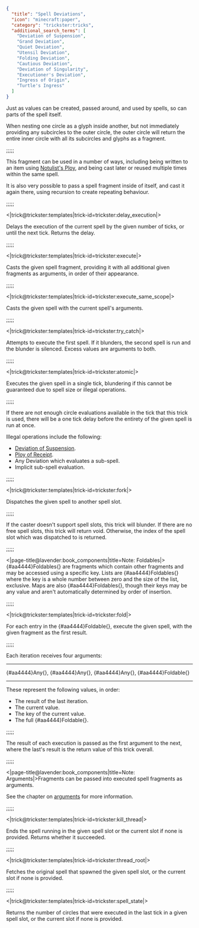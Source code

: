 ```json
{
  "title": "Spell Deviations",
  "icon": "minecraft:paper",
  "category": "trickster:tricks",
  "additional_search_terms": [
    "Deviation of Suspension",
    "Grand Deviation",
    "Quiet Deviation",
    "Utensil Deviation",
    "Folding Deviation",
    "Cautious Deviation",
    "Deviation of Singularity",
    "Executioner's Deviation",
    "Ingress of Origin",
    "Turtle's Ingress"
  ]
}
```

Just as values can be created, passed around, and used by spells, so can parts of the spell itself.


When nesting one circle as a glyph inside another, 
but not immediately providing any subcircles to the outer circle, 
the outer circle will return the entire inner circle with all its subcircles and glyphs as a fragment.

;;;;;

This fragment can be used in a number of ways, including being written to an item using [Notulist's Ploy](^trickster:tricks/basic#4), 
and being cast later or reused multiple times within the same spell.


It is also very possible to pass a spell fragment inside of itself, and cast it again there, 
using recursion to create repeating behaviour.

;;;;;

<|trick@trickster:templates|trick-id=trickster:delay_execution|>

Delays the execution of the current spell by the given number of ticks, or until the next tick. 
Returns the delay.

;;;;;

<|trick@trickster:templates|trick-id=trickster:execute|>

Casts the given spell fragment, 
providing it with all additional given fragments as arguments, in order of their appearance.

;;;;;

<|trick@trickster:templates|trick-id=trickster:execute_same_scope|>

Casts the given spell with the current spell's arguments.

;;;;;

<|trick@trickster:templates|trick-id=trickster:try_catch|>

Attempts to execute the first spell. If it blunders, the second spell is run and the blunder is silenced. Excess values are arguments to both.

;;;;;

<|trick@trickster:templates|trick-id=trickster:atomic|>

Executes the given spell in a single tick, blundering if this cannot be guaranteed due to spell size or illegal operations.

;;;;;

If there are not enough circle evaluations available in the tick that this trick is used, 
there will be a one tick delay before the entirety of the given spell is run at once.


Illegal operations include the following:
- [Deviation of Suspension](^trickster:tricks/functions#3).
- [Ploy of Receipt](^trickster:ploys/message#3).
- Any Deviation which evaluates a sub-spell.
- Implicit sub-spell evaluation.

;;;;;

<|trick@trickster:templates|trick-id=trickster:fork|>

Dispatches the given spell to another spell slot.

;;;;;

If the caster doesn't support spell slots, this trick will blunder. 
If there are no free spell slots, this trick will return void. 
Otherwise, the index of the spell slot which was dispatched to is returned.

;;;;;

<|page-title@lavender:book_components|title=Note: Foldables|>{#aa4444}Foldables{} are fragments which contain other fragments and may be accessed using a specific key. 
Lists are {#aa4444}Foldables{} where the key is a whole number between zero and the size of the list, exclusive. 
Maps are also {#aa4444}Foldables{}, though their keys may be any value and aren't automatically determined by order of insertion.

;;;;;

<|trick@trickster:templates|trick-id=trickster:fold|>

For each entry in the {#aa4444}Foldable{}, execute the given spell, with the given fragment as the first result.

;;;;;

Each iteration receives four arguments:

---

{#aa4444}Any{}, {#aa4444}Any{}, {#aa4444}Any{}, {#aa4444}Foldable{}

---

These represent the following values, in order:

- The result of the last iteration.
- The current value.
- The key of the current value.
- The full {#aa4444}Foldable{}.

;;;;;

The result of each execution is passed as the first argument to the next, where the last's result is the return value of this trick overall.

;;;;;

<|page-title@lavender:book_components|title=Note: Arguments|>Fragments can be passed into executed spell fragments as arguments.


See the chapter on [arguments](^trickster:delusions_ingresses/arguments) for more information.

;;;;;

<|trick@trickster:templates|trick-id=trickster:kill_thread|>

Ends the spell running in the given spell slot or the current slot if none is provided. Returns whether it succeeded.

;;;;;

<|trick@trickster:templates|trick-id=trickster:thread_root|>

Fetches the original spell that spawned the given spell slot, or the current slot if none is provided.

;;;;;

<|trick@trickster:templates|trick-id=trickster:spell_state|>

Returns the number of circles that were executed in the last tick in a given spell slot, or the current slot if none is provided.
